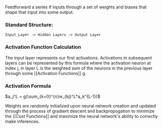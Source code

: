 Feedforward a series if inputs through a set of weights and biases that shape that input into some output.

### Standard Structure:

```
Input_Layer -> Hidden Layers -> Output Layer
```

### Activation Function Calculation
The input layer represents our first activations.
Activations in subsequent layers can be represented by this formula where the activation neuron at index j, in layer L is the weighted sum of the neurons in the previous layer through some [[Activation Functions]] g. 

### Activation Formula
$a_j^L = g(\sum_{k=0}^{n}w_{kj}^L*a_k^{L-1})$

Weights are randomly initialized upon neural network creation and updated through the process of gradient descent and backpropogation to minimize the [[Cost Functions]] and maximize the neural network's ability to correctly make inferences. 






